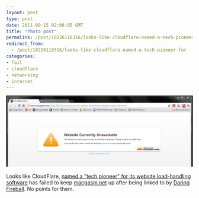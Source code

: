 ```yaml
---
layout: post
type: post
date: 2011-09-15 02:06:05 GMT
title: "Photo post"
permalink: /post/10226118316/looks-like-cloudflare-named-a-tech-pioneer-for
redirect_from: 
  - /post/10226118316/looks-like-cloudflare-named-a-tech-pioneer-for
categories:
- fail
- cloudflare
- networking
- internet
---
```

![](/assets/images/tumblr_lrht4ugxxq1qb098no1_1280.png)

Looks like CloudFlare, <a href="http://arstechnica.com/tech-policy/news/2011/09/cloudflare-named-tech-pioneer-after-protecting-lulzsec-website.ars">named a "tech pioneer" for its website load-handling software</a> has failed to keep <a href="http://www.macgasm.net/2011/09/12/macbook-air-efi-update-thunderbolt-display-ready-shipment/">macgasm.net</a> up after being linked to by <a href="http://daringfireball.net">Daring Fireball</a>. No points for them.